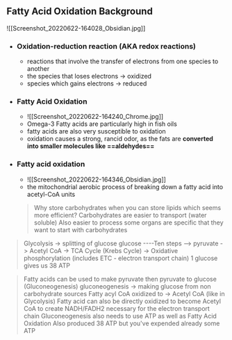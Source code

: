 ## Fatty Acid Oxidation Background
![[Screenshot_20220622-164028_Obsidian.jpg]]
- ### Oxidation-reduction reaction (AKA redox reactions)
	- reactions that involve the transfer of electrons from one species to another
	- the species that loses electrons -> oxidized
	- species which gains electrons -> reduced
- ### Fatty Acid Oxidation
	- ![[Screenshot_20220622-164240_Chrome.jpg]]
	- Omega-3 Fatty acids are particularly high in fish oils
	- fatty acids are also very susceptible to oxidation
	- oxidation causes a strong, rancid odor, as the fats are **converted into smaller molecules like ==aldehydes==**
- ### Fatty acid oxidation
	- ![[Screenshot_20220622-164346_Obsidian.jpg]]
	- the mitochondrial aerobic process of breaking down a fatty acid into acetyl-CoA units
	> Why store carbohydrates when you can store lipids which seems more efficient?
	> 	Carbohydrates are easier to transport (water soluble)
	> 	Also easier to process
	> 	some organs are specific that they want to start with carbohydrates
	>
	
> Glycolysis -> splitting of glucose
> glucose ----Ten steps --> pyruvate -> Acetyl CoA -> TCA Cycle (Krebs Cycle) -> Oxidative phosphorylation (includes ETC - electron transport chain)
> 1 glucose gives us 38 ATP
	
> Fatty acids can be used to make pyruvate then pyruvate to glucose (Gluconeogenesis)
> 	gluconeogenesis -> making glucose from non carbohydrate sources
> 	Fatty acyl CoA oxidized to -> Acetyl CoA (like in Glycolysis)
> Fatty acid can also be directly oxidized to become Acetyl CoA to create NADH/FADH2 necessary for the electron transport chain
> Gluconeogenesis also needs to use ATP as well as Fatty Acid Oxidation
> Also produced 38 ATP but you've expended already some ATP